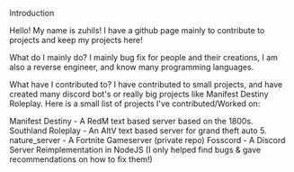 Introduction

Hello! My name is zuhils! I have a github page mainly to contribute to projects and keep my projects here!

What do I mainly do?
I mainly bug fix for people and their creations, I am also a reverse engineer, and know many programming languages.

What have I contributed to?
I have contributed to small projects, and have created many discord bot's or really big projects like Manifest Destiny Roleplay. Here is a small list of projects I've contributed/Worked on:

Manifest Destiny - A RedM text based server based on the 1800s.
Southland Roleplay - An AltV text based server for grand theft auto 5.
nature_server - A Fortnite Gameserver (private repo)
Fosscord - A Discord Server Reimplementation in NodeJS (I only helped find bugs & gave recommendations on how to fix them!)

